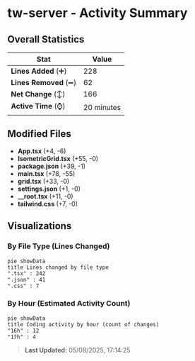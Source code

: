 # tw-server - Activity Summary 

## Overall Statistics

| Stat                   | Value                                                             |
| ---------------------- | ----------------------------------------------------------------- |
| **Lines Added** (➕)   | 228                                          |
| **Lines Removed** (➖) | 62                                        |
| **Net Change** (↕)    | 166                |
| **Active Time** (⌚)   | 20 minutes |


## Modified Files
- **App.tsx** (+4, -6)
- **IsometricGrid.tsx** (+55, -0)
- **package.json** (+39, -1)
- **main.tsx** (+78, -55)
- **grid.tsx** (+33, -0)
- **settings.json** (+1, -0)
- **__root.tsx** (+11, -0)
- **tailwind.css** (+7, -0)

## Visualizations

### By File Type (Lines Changed)

```mermaid
pie showData
title Lines changed by file type
".tsx" : 242
".json" : 41
".css" : 7
```

### By Hour (Estimated Activity Count)

```mermaid
pie showData
title Coding activity by hour (count of changes)
"16h" : 12
"17h" : 4
```


> **Last Updated:** 05/08/2025, 17:14:25